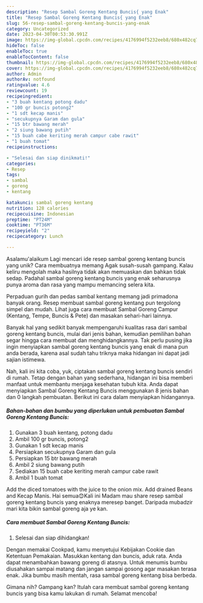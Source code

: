 ```yaml
---
description: "Resep Sambal Goreng Kentang Buncis{ yang Enak"
title: "Resep Sambal Goreng Kentang Buncis{ yang Enak"
slug: 56-resep-sambal-goreng-kentang-buncis-yang-enak
category: Uncategorized
date: 2023-04-30T00:53:30.991Z
image: https://img-global.cpcdn.com/recipes/4176994f5232eeb8/680x482cq70/sambal-goreng-kentang-buncis-foto-resep-utama.jpg
hideToc: false
enableToc: true
enableTocContent: false
thumbnail: https://img-global.cpcdn.com/recipes/4176994f5232eeb8/680x482cq70/sambal-goreng-kentang-buncis-foto-resep-utama.jpg
cover: https://img-global.cpcdn.com/recipes/4176994f5232eeb8/680x482cq70/sambal-goreng-kentang-buncis-foto-resep-utama.jpg
author: Admin
authorAv: notfound
ratingvalue: 4.6
reviewcount: 19
recipeingredient:
- "3 buah kentang potong dadu"
- "100 gr buncis potong2"
- "1 sdt kecap manis"
- "secukupnya Garam dan gula"
- "15 btr bawang merah"
- "2 siung bawang putih"
- "15 buah cabe keriting merah campur cabe rawit"
- "1 buah tomat"
recipeinstructions:

- "Selesai dan siap dinikmati!"
categories:
- Resep
tags:
- sambal
- goreng
- kentang

katakunci: sambal goreng kentang 
nutrition: 128 calories
recipecuisine: Indonesian
preptime: "PT24M"
cooktime: "PT36M"
recipeyield: "2"
recipecategory: Lunch

---
```



Asalamu'alaikum Lagi mencari ide resep sambal goreng kentang buncis yang unik? Cara membuatnya memang Agak susah-susah gampang. Kalau keliru mengolah maka hasilnya tidak akan memuaskan dan bahkan tidak sedap. Padahal sambal goreng kentang buncis yang enak seharusnya punya aroma dan rasa yang mampu memancing selera kita.


Perpaduan gurih dan pedas sambal kentang memang jadi primadona banyak orang. Resep membuat sambal goreng kentang pun tergolong simpel dan mudah. Lihat juga cara membuat Sambal Goreng Campur (Kentang, Tempe, Buncis &amp; Pete) dan masakan sehari-hari lainnya.

Banyak hal yang sedikit banyak mempengaruhi kualitas rasa dari sambal goreng kentang buncis, mulai dari jenis bahan, kemudian pemilihan bahan segar hingga cara membuat dan menghidangkannya. Tak perlu pusing jika ingin menyiapkan sambal goreng kentang buncis yang enak di mana pun anda berada, karena asal sudah tahu triknya maka hidangan ini dapat jadi sajian istimewa.


Nah, kali ini kita coba, yuk, ciptakan sambal goreng kentang buncis sendiri di rumah. Tetap dengan bahan yang sederhana, hidangan ini bisa memberi manfaat untuk membantu menjaga kesehatan tubuh kita. Anda dapat menyiapkan Sambal Goreng Kentang Buncis menggunakan 8 jenis bahan dan 0 langkah pembuatan. Berikut ini cara dalam menyiapkan hidangannya.

<!--inarticleads1-->

##### Bahan-bahan dan bumbu yang diperlukan untuk pembuatan Sambal Goreng Kentang Buncis:

1. Gunakan 3 buah kentang, potong dadu
1. Ambil 100 gr buncis, potong2
1. Gunakan 1 sdt kecap manis
1. Persiapkan secukupnya Garam dan gula
1. Persiapkan 15 btr bawang merah
1. Ambil 2 siung bawang putih
1. Sediakan 15 buah cabe keriting merah campur cabe rawit
1. Ambil 1 buah tomat


Add the diced tomatoes with the juice to the onion mix. Add drained Beans and Kecap Manis. Hai semua😊Kali ini Madam mau share resep sambal goreng kentang buncis yang enaknya meresep banget. Daripada mubadzir mari kita bikin sambal goreng aja ye kan. 

<!--inarticleads2-->

##### Cara membuat Sambal Goreng Kentang Buncis:


1. Selesai dan siap dihidangkan!

Dengan memakai Cookpad, kamu menyetujui Kebijakan Cookie dan Ketentuan Pemakaian. Masukkan kentang dan buncis, aduk rata. Anda dapat menambahkan bawang goreng di atasnya. Untuk menumis bumbu diusahakan sampai matang dan jangan sampai gosong agar masakan terasa enak. Jika bumbu masih mentah, rasa sambal goreng kentang bisa berbeda. 

Gimana nih? Gampang kan? Itulah cara membuat sambal goreng kentang buncis yang bisa kamu lakukan di rumah. Selamat mencoba!

